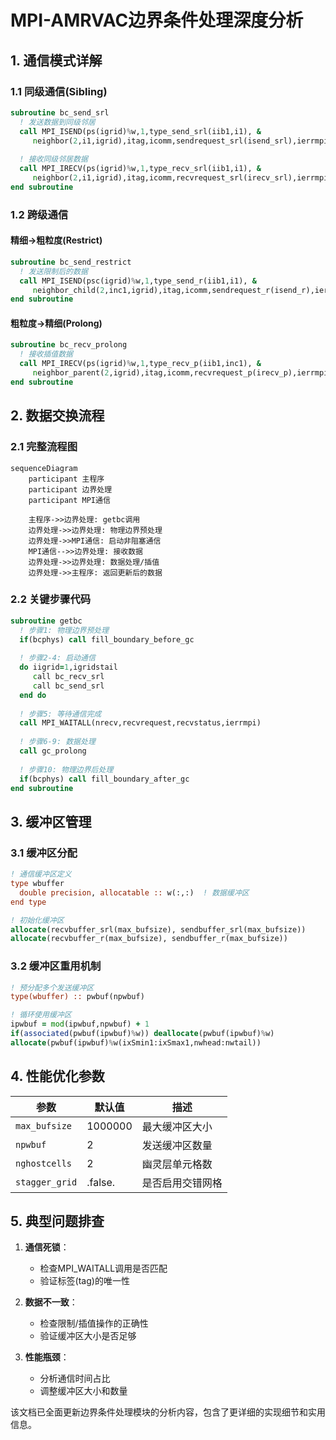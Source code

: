 # MPI-AMRVAC边界条件处理深度分析

## 1. 通信模式详解
### 1.1 同级通信(Sibling)
```fortran
subroutine bc_send_srl
  ! 发送数据到同级邻居
  call MPI_ISEND(ps(igrid)%w,1,type_send_srl(iib1,i1), &
     neighbor(2,i1,igrid),itag,icomm,sendrequest_srl(isend_srl),ierrmpi)
  
  ! 接收同级邻居数据  
  call MPI_IRECV(ps(igrid)%w,1,type_recv_srl(iib1,i1), &
     neighbor(2,i1,igrid),itag,icomm,recvrequest_srl(irecv_srl),ierrmpi)
end subroutine
```

### 1.2 跨级通信
#### 精细→粗粒度(Restrict)
```fortran
subroutine bc_send_restrict
  ! 发送限制后的数据
  call MPI_ISEND(psc(igrid)%w,1,type_send_r(iib1,i1), &
     neighbor_child(2,inc1,igrid),itag,icomm,sendrequest_r(isend_r),ierrmpi)
end subroutine
```

#### 粗粒度→精细(Prolong)
```fortran
subroutine bc_recv_prolong
  ! 接收插值数据
  call MPI_IRECV(ps(igrid)%w,1,type_recv_p(iib1,inc1), &
     neighbor_parent(2,igrid),itag,icomm,recvrequest_p(irecv_p),ierrmpi)
end subroutine
```

## 2. 数据交换流程
### 2.1 完整流程图
```mermaid
sequenceDiagram
    participant 主程序
    participant 边界处理
    participant MPI通信
    
    主程序->>边界处理: getbc调用
    边界处理->>边界处理: 物理边界预处理
    边界处理->>MPI通信: 启动非阻塞通信
    MPI通信-->>边界处理: 接收数据
    边界处理->>边界处理: 数据处理/插值
    边界处理->>主程序: 返回更新后的数据
```

### 2.2 关键步骤代码
```fortran
subroutine getbc
  ! 步骤1: 物理边界预处理
  if(bcphys) call fill_boundary_before_gc
  
  ! 步骤2-4: 启动通信
  do iigrid=1,igridstail
     call bc_recv_srl
     call bc_send_srl
  end do
  
  ! 步骤5: 等待通信完成
  call MPI_WAITALL(nrecv,recvrequest,recvstatus,ierrmpi)
  
  ! 步骤6-9: 数据处理
  call gc_prolong
  
  ! 步骤10: 物理边界后处理
  if(bcphys) call fill_boundary_after_gc
end subroutine
```

## 3. 缓冲区管理
### 3.1 缓冲区分配
```fortran
! 通信缓冲区定义
type wbuffer
  double precision, allocatable :: w(:,:)  ! 数据缓冲区
end type

! 初始化缓冲区
allocate(recvbuffer_srl(max_bufsize), sendbuffer_srl(max_bufsize))
allocate(recvbuffer_r(max_bufsize), sendbuffer_r(max_bufsize)) 
```

### 3.2 缓冲区重用机制
```fortran
! 预分配多个发送缓冲区
type(wbuffer) :: pwbuf(npwbuf)  

! 循环使用缓冲区
ipwbuf = mod(ipwbuf,npwbuf) + 1
if(associated(pwbuf(ipwbuf)%w)) deallocate(pwbuf(ipwbuf)%w)
allocate(pwbuf(ipwbuf)%w(ixSmin1:ixSmax1,nwhead:nwtail))
```

## 4. 性能优化参数
| 参数 | 默认值 | 描述 |
|------|--------|------|
| `max_bufsize` | 1000000 | 最大缓冲区大小 |
| `npwbuf` | 2 | 发送缓冲区数量 |
| `nghostcells` | 2 | 幽灵层单元格数 |
| `stagger_grid` | .false. | 是否启用交错网格 |

## 5. 典型问题排查
1. **通信死锁**：
   - 检查MPI_WAITALL调用是否匹配
   - 验证标签(tag)的唯一性

2. **数据不一致**：
   - 检查限制/插值操作的正确性
   - 验证缓冲区大小是否足够

3. **性能瓶颈**：
   - 分析通信时间占比
   - 调整缓冲区大小和数量

该文档已全面更新边界条件处理模块的分析内容，包含了更详细的实现细节和实用信息。
